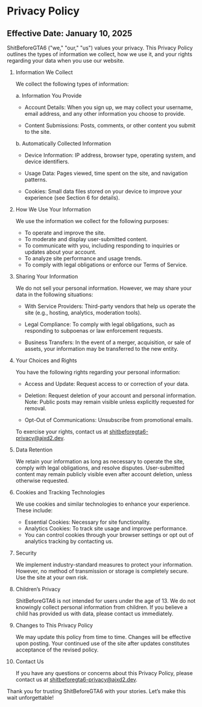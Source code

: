 # Privacy Policy

## Effective Date: January 10, 2025

ShitBeforeGTA6 ("we," "our," "us") values your privacy. This Privacy Policy outlines the types of information we collect, how we use it, and your rights regarding your data when you use our website.

1. Information We Collect

    We collect the following types of information:

    a. Information You Provide
    - Account Details: When you sign up, we may collect your username, email address, and any other information you choose to provide.

    - Content Submissions: Posts, comments, or other content you submit to the site.

    b. Automatically Collected Information

    - Device Information: IP address, browser type, operating system, and device identifiers.

    - Usage Data: Pages viewed, time spent on the site, and navigation patterns.

    - Cookies: Small data files stored on your device to improve your experience (see Section 6 for details).

2. How We Use Your Information

    We use the information we collect for the following purposes:

    - To operate and improve the site.
    - To moderate and display user-submitted content.
    - To communicate with you, including responding to inquiries or updates about your account.
    - To analyze site performance and usage trends.
    - To comply with legal obligations or enforce our Terms of Service.

3. Sharing Your Information

    We do not sell your personal information. However, we may share your data in the following situations:

    - With Service Providers: Third-party vendors that help us operate the site (e.g., hosting, analytics, moderation tools).

    - Legal Compliance: To comply with legal obligations, such as responding to subpoenas or law enforcement requests.
  
    - Business Transfers: In the event of a merger, acquisition, or sale of assets, your information may be transferred to the new entity.

4. Your Choices and Rights

    You have the following rights regarding your personal information:

    - Access and Update: Request access to or correction of your data.

    - Deletion: Request deletion of your account and personal information. Note: Public posts may remain visible unless explicitly requested for removal.

    - Opt-Out of Communications: Unsubscribe from promotional emails.

    To exercise your rights, contact us at [shitbeforegta6-privacy@ajxd2.dev](mailto:shitbeforegta6-privacy@ajxd2.dev).

1. Data Retention

    We retain your information as long as necessary to operate the site, comply with legal obligations, and resolve disputes. User-submitted content may remain publicly visible even after account deletion, unless otherwise requested.

6. Cookies and Tracking Technologies

    We use cookies and similar technologies to enhance your experience. These include:

    - Essential Cookies: Necessary for site functionality.
    - Analytics Cookies: To track site usage and improve performance.
    - You can control cookies through your browser settings or opt out of analytics tracking by contacting us.

7. Security

    We implement industry-standard measures to protect your information. However, no method of transmission or storage is completely secure. Use the site at your own risk.

8. Children’s Privacy

    ShitBeforeGTA6 is not intended for users under the age of 13. We do not knowingly collect personal information from children. If you believe a child has provided us with data, please contact us immediately.

9. Changes to This Privacy Policy

    We may update this policy from time to time. Changes will be effective upon posting. Your continued use of the site after updates constitutes acceptance of the revised policy.

10. Contact Us

    If you have any questions or concerns about this Privacy Policy, please contact us at [shitbeforegta6-privacy@ajxd2.dev](mailto:shitbeforegta6-privacy@ajxd2.dev).

Thank you for trusting ShitBeforeGTA6 with your stories. Let’s make this wait unforgettable!
